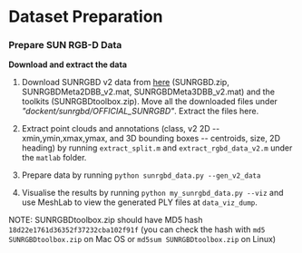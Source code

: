 # Dataset Preparation
### Prepare SUN RGB-D Data

**Download and extract the data**
1. Download SUNRGBD v2 data from [here](http://rgbd.cs.princeton.edu/data/) (SUNRGBD.zip, SUNRGBDMeta2DBB_v2.mat, SUNRGBDMeta3DBB_v2.mat) and the toolkits (SUNRGBDtoolbox.zip). Move all the downloaded files under *"dockent/sunrgbd/OFFICIAL_SUNRGBD"*. Extract the files here.

2. Extract point clouds and annotations (class, v2 2D -- xmin,ymin,xmax,ymax, and 3D bounding boxes -- centroids, size, 2D heading) by running `extract_split.m` and `extract_rgbd_data_v2.m` under the `matlab` folder.

3. Prepare data by running `python sunrgbd_data.py --gen_v2_data`

4. Visualise the results by running `python my_sunrgbd_data.py --viz` and  use MeshLab to view the generated PLY files at `data_viz_dump`. 

NOTE: SUNRGBDtoolbox.zip should have MD5 hash `18d22e1761d36352f37232cba102f91f` (you can check the hash with `md5 SUNRGBDtoolbox.zip` on Mac OS or `md5sum SUNRGBDtoolbox.zip` on Linux)


